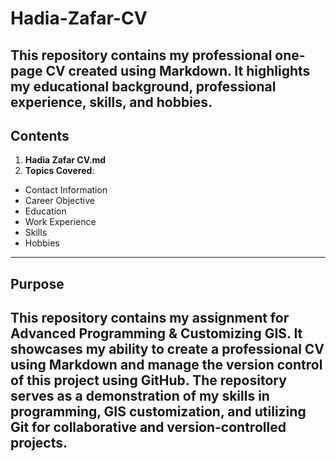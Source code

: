 # Hadia-Zafar-CV
This repository contains my professional one-page CV created using Markdown. It highlights my educational background, professional experience, skills, and hobbies.
---
## Contents
1. **Hadia Zafar CV.md**
2. **Topics Covered**:
  - Contact Information
  - Career Objective
  - Education 
  - Work Experience 
  - Skills 
  - Hobbies 
---
## Purpose
This repository contains my assignment for **Advanced Programming & Customizing GIS**. It showcases my ability to create a professional CV using Markdown and manage the version control of this project using GitHub. The repository serves as a demonstration of my skills in programming, GIS customization, and utilizing Git for collaborative and version-controlled projects.
---
